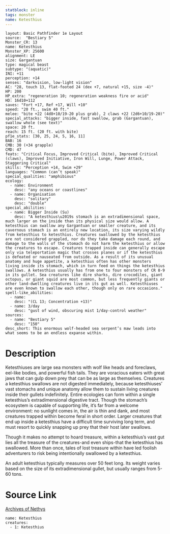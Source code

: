 ```yaml
---
statblock: inline
tags: monster
name: Ketesthius
---
```

```statblock
layout: Basic Pathfinder 1e Layout
source:  "Bestiary 5"
Monster_CR: 13
name: Ketesthius
Monster_XP: 25600
alignment: LE
size: Gargantuan
type: magical beast
subtype: "(aquatic)"
INI: +11
perception: +14
senses: "darkvision, low-light vision"
AC: "28, touch 13, flat-footed 24 (dex +7, natural +15, size -4)"
HP: 200
HP_extra: "regeneration 10; regeneration weakness fire or acid"
HD: 16d10+112
saves: "Fort +17, Ref +17, Will +10"
speed: "20 ft., swim 40 ft."
melee: "bite +22 (4d8+10/19-20 plus grab), 2 claws +22 (2d6+10/19-20)"
special_attacks: "bigger inside, fast swallow, grab (Gargantuan), swallow whole (see text)"
space: 20 ft.
reach: 15 ft. (20 ft. with bite)
pf1e_stats: [30, 25, 24, 5, 16, 11]
BAB: 16
CMB: 30 (+34 grapple)
CMD: 47
feats: "Critical Focus, Improved Critical (bite), Improved Critical (claws), Improved Initiative, Iron Will, Lunge, Power Attack, Staggering Critical"
skills: "Perception +14, Swim +29"
languages: "Common (can’t speak)"
special_qualities: "amphibious"
ecology:
  - name: Environment
    desc: "any oceans or coastlines"
  - name: Organisation
    desc: "solitary"
    desc: "double"
special_abilities:
  - name: Bigger Inside (Su)
    desc: "A ketesthius\u2019s stomach is an extradimensional space, much larger on the inside than its physical size would allow. A ketesthius can swallow any Gargantuan or smaller creature, and its cavernous stomach is an entirely new location, its size varying wildly from ketesthius to ketesthius. Creatures swallowed by the ketesthius are not considered grappled, nor do they take damage each round, and damage to the walls of the stomach do not harm the ketesthius or allow the creatures to escape. Creatures trapped inside can generally escape only via teleportation magic that crosses planes or if the ketesthius is defeated or nauseated from outside. As a result of its unusual anatomy and huge appetite, a ketesthius often has other monsters living inside its stomach, which in turn feed on things the ketesthius swallows. A ketesthius usually has from one to four monsters of CR 8-9 in its gullet. Sea creatures like dire sharks, dire crocodiles, giant octopus, or giant squid are most common, but less frequently giants or other land-dwelling creatures live in its gut as well. Ketesthiuses are even known to swallow each other, though only on rare occasions."
spell-like_abilities:
  - name:
    desc: "(CL 13; Concentration +13)"
  - name: 3/day
    desc: "gust of wind, obscuring mist 1/day-control weather"
sources:
  - name: "Bestiary 5"
    desc: "150"
desc_short: This enormous wolf-headed sea serpent’s maw leads into what seems to be an endless expanse within.
```
# Description
Ketesthiuses are large sea monsters with wolf like heads and foreclaws, eel-like bodies, and powerful fish tails. They are voracious eaters with great jaws that can gulp down prey that can be as large as themselves. Creatures a ketesthius swallows are not digested immediately, because ketesthiuses’ vast stomachs and unique anatomy allow them to sustain living creatures inside their gullets indefinitely. Entire ecologies can form within a single ketesthius’s extradimensional digestive tract. Though the stomach’s ecosystem is capable of supporting life, it’s far from a welcome environment: no sunlight comes in, the air is thin and dank, and most creatures trapped within become feral in short order. Larger creatures that end up inside a ketesthius have a difficult time surviving long term, and must resort to quickly snapping up prey that their host later swallows.

 Though it makes no attempt to hoard treasure, within a ketesthius’s vast gut lies all the treasure of the creatures-and even ships-that the ketesthius has swallowed. More than once, tales of lost treasure within have led foolish adventurers to risk being intentionally swallowed by a ketesthius.

 An adult ketesthius typically measures over 50 feet long. Its weight varies based on the size of its extradimensional gullet, but usually ranges from 5-60 tons.
# Source Link
[Archives of Nethys](https://aonprd.com/MonsterDisplay.aspx?ItemName=Ketesthius)
```encounter-table
name: Ketesthius
creatures:
  - 1: Ketesthius
```
